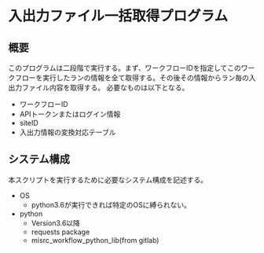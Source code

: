 # 入出力ファイル一括取得プログラム
## 概要　
このプログラムは二段階で実行する。まず、ワークフローIDを指定してこのワークフローを実行したランの情報を全て取得する。その後その情報からラン毎の入出力ファイル内容を取得する。
必要なものは以下となる。

* ワークフローID
* APIトークンまたはログイン情報
* siteID
* 入出力情報の変換対応テーブル

## システム構成

本スクリプトを実行するために必要なシステム構成を記述する。

* OS
  + python3.6が実行できれば特定のOSに縛られない。
* python
  + Version3.6以降
  + requests package
  + misrc_workflow_python_lib(from gitlab)




